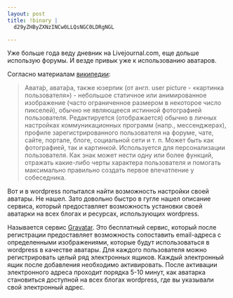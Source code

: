 ```yaml
--- 
layout: post
title: !binary |
  d29yZHByZXNzINCw0LLQsNGC0LDRgNGL

---
```

Уже больше года веду дневник на Livejournal.com, еще дольше использую форумы. И везде привык уже к использованию аватаров.

<!--more-->Согласно материалам <a href="http://ru.wikipedia.org/wiki/%D0%90%D0%B2%D0%B0%D1%82%D0%B0%D1%80%D0%B0_(%D0%98%D0%BD%D1%82%D0%B5%D1%80%D0%BD%D0%B5%D1%82)" target="_blank">википедии</a>:
<blockquote>Авата́р, авата́ра, также юзерпик (от англ. user picture - «картинка пользователя») - небольшое статичное или анимированное изображение (часто ограниченное размером в некоторое число пикселей), обычно не являющееся истинной фотографией пользователя. Редактируется (отображается) обычно в личных настройках коммуникационных программ (напр., мессенджерах), профиле зарегистрированного пользователя на форуме, чате, сайте, портале, блоге, социальной сети и т. п. Может быть как фотографией, так и картинкой. Используется для персонализации пользователя. Как знак может нести одну или более функций, отражать какие-либо черты характера пользователя и помогать максимально правильно создать первое впечатление у собеседника.</blockquote>
Вот и в wordpress попытался найти возможность настройки своей аватары. Не нашел. Зато довольно быстро в гугле нашел описание сервиса, который предоставляет возможность установки своей аватарки на всех блогах и ресурсах, использующих wordpress.

Называется сервис <a href="http://en.gravatar.com/" target="_blank">Gravatar</a>. Это бесплатный сервис, который после регистрации предоставляет возможность сопоставить email-адреса с определенными изображениями, которые будут использоваться в wordpress в качестве аватары. Для каждого пользователя можно регистрировать целый ряд электронных ящиков. Каждый электронный ящик после добавления необходимо активировать. После активации электронного адреса проходит порядка 5-10 минут, как аватарка становиться доступной на всех блогах wordpress, где вы указывали свой электронный адрес.
